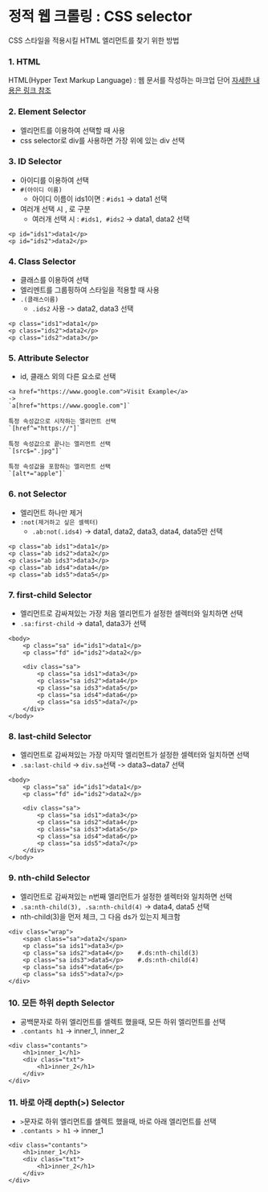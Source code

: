 # 정적 웹 크롤링 : CSS selector
CSS 스타일을 적용시킬 HTML 엘리먼트를 찾기 위한 방법

### 1. HTML

HTML(Hyper Text Markup Language) : 웹 문서를 작성하는 마크업 단어
[자세한 내용은 링크 참조](https://github.com/Woojin-02/Today-I-Learn/blob/main/HTML/HTML.md)

### 2. Element Selector
* 엘리먼트를 이용하여 선택할 때 사용
* css selector로 div를 사용하면 가장 위에 있는 div 선택

### 3. ID Selector
* 아이디를 이용하여 선택
* `#(아이디 이름)`
    * 아이디 이름이 ids1이면 :  `#ids1` -> data1 선택
* 여러개 선택 시 , 로 구분
    * 여러개 선택 시 : `#ids1, #ids2` -> data1, data2 선택
```
<p id="ids1">data1</p>
<p id="ids2">data2</p>
```

### 4. Class Selector
* 클래스를 이용하여 선택
* 엘리멘트를 그룹핑하여 스타일을 적용할 때 사용
* `.(클래스이름)`
    * `.ids2` 사용 -> data2, data3 선택
```
<p class="ids1">data1</p>
<p class="ids2">data2</p>
<p class="ids2">data3</p>
```

### 5.  Attribute Selector
* id, 클래스 외의 다른 요소로 선택
```
<a href="https://www.google.com">Visit Example</a>
->
`a[href="https://www.google.com"]`
```
```
특정 속성값으로 시작하는 엘리먼트 선택
`[href^="https://"]`
```
```
특정 속성값으로 끝나는 엘리먼트 선택
`[src$=".jpg"]`
```
```
특정 속성값을 포함하는 엘리먼트 선택
`[alt*="apple"]`
```

### 6. not Selector
* 엘리먼트 하나만 제거
* `:not(제거하고 싶은 셀렉터)`
    * `.ab:not(.ids4)` -> data1, data2, data3, data4, data5만 선택
```
<p class="ab ids1">data1</p>
<p class="ab ids2">data2</p>
<p class="ab ids3">data3</p>
<p class="ab ids4">data4</p>
<p class="ab ids5">data5</p>
```

### 7. first-child Selector
* 엘리먼트로 감싸져있는 가장 처음 엘리먼트가 설정한 셀렉터와 일치하면 선택
* `.sa:first-child` -> data1, data3가 선택
```
<body>
    <p class="sa" id="ids1">data1</p>
    <p class="fd" id="ids2">data2</p>

    <div class="sa">
        <p class="sa ids1">data3</p>
        <p class="sa ids2">data4</p>
        <p class="sa ids3">data5</p>
        <p class="sa ids4">data6</p>
        <p class="sa ids5">data7</p>
    </div>
</body>
```

### 8. last-child Selector
* 엘리먼트로 감싸져있는 가장 마지막 엘리먼트가 설정한 셀렉터와 일치하면 선택
* `.sa:last-child` -> `div.sa`선택 -> data3~data7 선택
```
<body>
    <p class="sa" id="ids1">data1</p>
    <p class="fd" id="ids2">data2</p>

    <div class="sa">
        <p class="sa ids1">data3</p>
        <p class="sa ids2">data4</p>
        <p class="sa ids3">data5</p>
        <p class="sa ids4">data6</p>
        <p class="sa ids5">data7</p>
    </div>
</body>
```

### 9. nth-child Selector
* 엘리먼트로 감싸져있는 n번째 엘리먼트가 설정한 셀렉터와 일치하면 선택
* `.sa:nth-child(3), .sa:nth-child(4)` -> data4, data5 선택
* nth-child(3)을 먼저 체크, 그 다음 ds가 있는지 체크함
```
<div class="wrap">
    <span class="sa">data2</span>
    <p class="sa ids1">data3</p>
    <p class="sa ids2">data4</p>    #.ds:nth-child(3)
    <p class="sa ids3">data5</p>    #.ds:nth-child(4)
    <p class="sa ids4">data6</p>
    <p class="sa ids5">data7</p>
</div>
```

### 10. 모든 하위 depth Selector
* 공백문자로 하위 엘리먼트를 셀렉트 했을때, 모든 하위 엘리먼트를 선택
* `.contants h1` -> inner_1, inner_2
```
<div class="contants">
    <h1>inner_1</h1>
    <div class="txt">
        <h1>inner_2</h1>
    </div>
</div>
```

### 11. 바로 아래 depth(>) Selector
- `>`문자로 하위 엘리먼트를 셀렉트 했을때, 바로 아래 엘리먼트를 선택
- `.contants > h1` -> inner_1
```
<div class="contants">
    <h1>inner_1</h1>
    <div class="txt">
        <h1>inner_2</h1>
    </div>
</div>
```